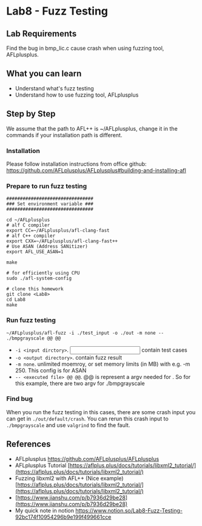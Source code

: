 # Lab8 - Fuzz Testing

## Lab Requirements
Find the bug in bmp_lic.c cause crash when using fuzzing tool, AFLplusplus.

## What you can learn
- Understand what's fuzz testing
- Understand how to use fuzzing tool, AFLplusplus

## Step by Step 
We assume that the path to AFL++ is ~/AFLplusplus, change it in the commands if your installation path is different.
### Installation
Please follow installation instructions from office github: https://github.com/AFLplusplus/AFLplusplus#building-and-installing-afl

### Prepare to run fuzz testing
```bash=
################################
### Set environment variable ###
################################

cd ~/AFLplusplus
# alf C compiler
export CC=~/AFLplusplus/afl-clang-fast 
# alf C++ compiler
export CXX=~/AFLplusplus/afl-clang-fast++
# Use ASAN (Address SANitizer)
export AFL_USE_ASAN=1

make

# for efficiently using CPU
sudo ./afl-system-config 

# clone this homework
git clone <Lab8> 
cd Lab8
make
```
### Run fuzz testing
```bash=
~/AFLplusplus/afl-fuzz -i ./test_input -o ./out -m none -- ./bmpgrayscale @@ @@
```
- `-i <input dirctory>`. <input directory> contain test cases
- `-o <output directory>`. <output directory> contain fuzz result
- `-m none`. unlimited moemroy, or set memory limits (in MB) with e.g. -m 250. This config is for ASAN
- `-- <executed file> @@ @@`. @@ is represent a argv needed for <executed file>. So for this example, there are two argv for ./bmpgrayscale

### Find bug
When you run the fuzz testing in this cases, there are some crash input you can get in `./out/default/crash`. You can rerun this crash input to `./bmpgrayscale` and use `valgrind` to find the fault.

###
## References
- AFLplusplus
https://github.com/AFLplusplus/AFLplusplus
- AFLplusplus Tutorial
[https://aflplus.plus/docs/tutorials/libxml2_tutorial/](https://aflplus.plus/docs/tutorials/libxml2_tutorial/)
- Fuzzing libxml2 with AFL++ (Nice example)
    [https://aflplus.plus/docs/tutorials/libxml2_tutorial/](https://aflplus.plus/docs/tutorials/libxml2_tutorial/)
- [https://www.jianshu.com/p/b7936d29be28](https://www.jianshu.com/p/b7936d29be28)
- My quick note in notion
https://www.notion.so/Lab8-Fuzz-Testing-92bc174f10954296b9e199f499661cce

